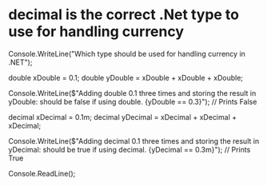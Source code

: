 # decimal is the correct .Net type to use for handling currency

Console.WriteLine("Which type should be used for handling currency in .NET");

double xDouble = 0.1;
double yDouble = xDouble + xDouble + xDouble;

Console.WriteLine($"Adding double 0.1 three times and storing the result in yDouble: should be false if using double. {yDouble == 0.3}"); // Prints False

decimal xDecimal = 0.1m;
decimal yDecimal = xDecimal + xDecimal + xDecimal;

Console.WriteLine($"Adding decimal 0.1 three times and storing the result in yDecimal: should be true if using decimal. {yDecimal == 0.3m}"); // Prints True

Console.ReadLine();
